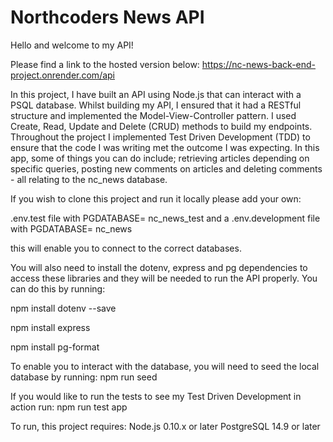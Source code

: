 # Northcoders News API

Hello and welcome to my API!

Please find a link to the hosted version below:
https://nc-news-back-end-project.onrender.com/api

In this project, I have built an API using Node.js that can interact with a PSQL database. Whilst building my API, I ensured that it had a RESTful structure and implemented the Model-View-Controller pattern. I used Create, Read, Update and Delete (CRUD) methods to build my endpoints.
Throughout the project I implemented Test Driven Development (TDD) to ensure that the code I was writing met the outcome I was expecting. In this app, some of things you can do include; retrieving articles depending on specific queries, posting new comments on articles and deleting comments - all relating to the nc_news database.

If you wish to clone this project and run it locally please add your own:

.env.test file with PGDATABASE= nc_news_test and a
.env.development file with PGDATABASE= nc_news

this will enable you to connect to the correct databases.

You will also need to install the dotenv, express and pg dependencies to access these libraries and they will be needed to run the API properly. You can do this by running:

npm install dotenv --save 

npm install express

npm install pg-format

To enable you to interact with the database, you will need to seed the local database by running:
npm run seed

If you would like to run the tests to see my Test Driven Development in action run:
npm run test app

To run, this project requires:
Node.js 0.10.x or later 
PostgreSQL 14.9 or later







